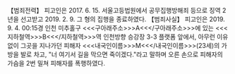 【범죄전력】
피고인은 2017. 6. 15. 서울고등법원에서 공무집행방해죄 등으로 징역 2년을 선고받고 2019. 2. 9. 그 형의 집행을 종료하였다.
【범죄사실】
피고인은 2019. 9. 4. 00:15경 인천 미추홀구 <<<구아래주소>>>A<<</구아래주소>>>에 있는 <<<지하철역>>>B<<</지하철역>>>역 인천방향 승강장 3-3 플랫폼 앞에서, 아무런 이유 없이 그곳을 지나가던 피해자 <<<내국인이름>>>M<<</내국인이름>>>(23세)의 가방을 발로 차고, "너 여기서 길을 막으면 죽이겠다."라고 말하며 오른 손으로 피해자의 가슴을 2번 밀쳐 피해자를 폭행하였다.

